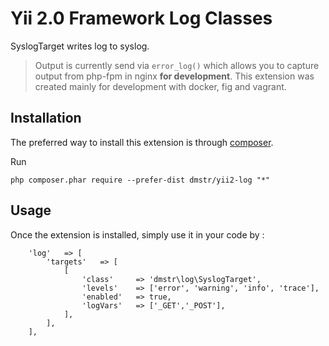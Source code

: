 Yii 2.0 Framework Log Classes
=============================

SyslogTarget writes log to syslog.

> Output is currently send via `error_log()` which allows you to capture output from php-fpm in nginx **for development**.
This extension was created mainly for development with docker, fig and vagrant.


Installation
------------

The preferred way to install this extension is through [composer](http://getcomposer.org/download/).

Run

```
php composer.phar require --prefer-dist dmstr/yii2-log "*"
```


Usage
-----

Once the extension is installed, simply use it in your code by  :

        'log'	=> [
            'targets'	=> [
                [
                    'class'		=> 'dmstr\log\SyslogTarget',
                    'levels'	=> ['error', 'warning', 'info', 'trace'],
                    'enabled'	=> true,
                    'logVars'	=> ['_GET','_POST'],
                ],
            ],
        ],

